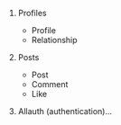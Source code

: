 1. Profiles
    - Profile
    - Relationship

2. Posts
    - Post
    - Comment
    - Like

3. Allauth (authentication)...